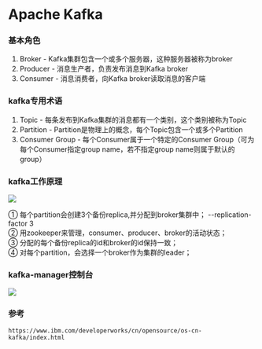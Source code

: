 # Apache Kafka

### 基本角色
1. Broker - Kafka集群包含一个或多个服务器，这种服务器被称为broker
2. Producer - 消息生产者，负责发布消息到Kafka broker
3. Consumer - 消息消费者，向Kafka broker读取消息的客户端

### kafka专用术语
1. Topic - 每条发布到Kafka集群的消息都有一个类别，这个类别被称为Topic
2. Partition - Partition是物理上的概念，每个Topic包含一个或多个Partition
3. Consumer Group - 每个Consumer属于一个特定的Consumer Group（可为每个Consumer指定group name，若不指定group name则属于默认的group）

### kafka工作原理
<img src="http://dl2.iteye.com/upload/attachment/0106/2420/7ace343e-3249-36b3-8579-1deb9fbb0809.png">

① 每个partition会创建3个备份replica,并分配到broker集群中； --replication-factor 3<br>
② 用zookeeper来管理，consumer、producer、broker的活动状态；<br>
③ 分配的每个备份replica的id和broker的id保持一致；<br>
④ 对每个partition，会选择一个broker作为集群的leader；<br> 

### kafka-manager控制台
<img src="http://imglf5.nosdn0.126.net/img/dFJTKzkyUDNhSjg0ZDc5aWk5RHB5UGFpU1dYVEZJWlA2dHBrM2dPcDkydGxodEU5bk44QkJnPT0.png">

### 参考
```
https://www.ibm.com/developerworks/cn/opensource/os-cn-kafka/index.html
```

